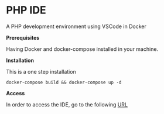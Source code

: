# PHP IDE
A PHP development environment using VSCode in Docker

**Prerequisites**

Having Docker and docker-compose installed in your machine.

**Installation**

This is a one step installation

```docker-compose build && docker-compose up -d```

**Access**

In order to access the IDE, go to the following [URL](http://localhost:8083/)
